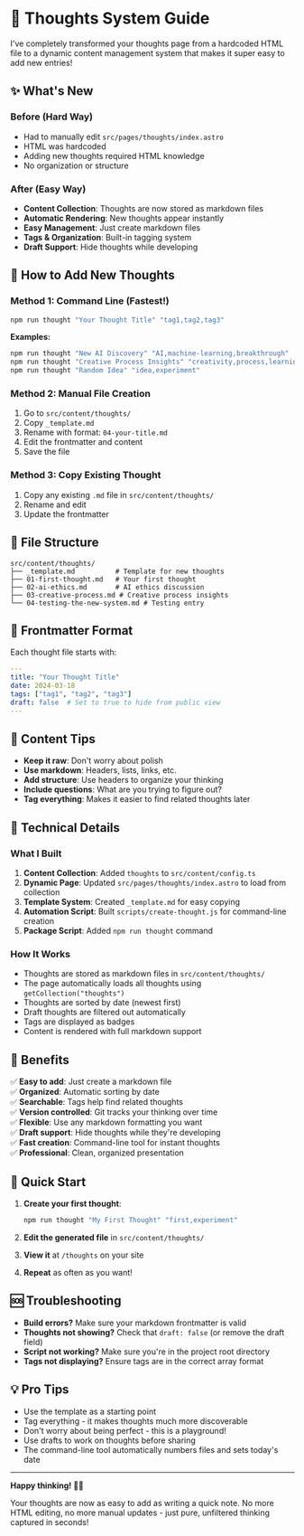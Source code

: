 # 🧠 Thoughts System Guide

I've completely transformed your thoughts page from a hardcoded HTML file to a dynamic content management system that makes it super easy to add new entries!

## ✨ What's New

### Before (Hard Way)
- Had to manually edit `src/pages/thoughts/index.astro`
- HTML was hardcoded
- Adding new thoughts required HTML knowledge
- No organization or structure

### After (Easy Way)
- **Content Collection**: Thoughts are now stored as markdown files
- **Automatic Rendering**: New thoughts appear instantly
- **Easy Management**: Just create markdown files
- **Tags & Organization**: Built-in tagging system
- **Draft Support**: Hide thoughts while developing

## 🚀 How to Add New Thoughts

### Method 1: Command Line (Fastest!)
```bash
npm run thought "Your Thought Title" "tag1,tag2,tag3"
```

**Examples:**
```bash
npm run thought "New AI Discovery" "AI,machine-learning,breakthrough"
npm run thought "Creative Process Insights" "creativity,process,learning"
npm run thought "Random Idea" "idea,experiment"
```

### Method 2: Manual File Creation
1. Go to `src/content/thoughts/`
2. Copy `_template.md`
3. Rename with format: `04-your-title.md`
4. Edit the frontmatter and content
5. Save the file

### Method 3: Copy Existing Thought
1. Copy any existing `.md` file in `src/content/thoughts/`
2. Rename and edit
3. Update the frontmatter

## 📁 File Structure

```
src/content/thoughts/
├── _template.md          # Template for new thoughts
├── 01-first-thought.md   # Your first thought
├── 02-ai-ethics.md       # AI ethics discussion
├── 03-creative-process.md # Creative process insights
└── 04-testing-the-new-system.md # Testing entry
```

## 📝 Frontmatter Format

Each thought file starts with:

```yaml
---
title: "Your Thought Title"
date: 2024-03-18
tags: ["tag1", "tag2", "tag3"]
draft: false  # Set to true to hide from public view
---
```

## 🎯 Content Tips

- **Keep it raw**: Don't worry about polish
- **Use markdown**: Headers, lists, links, etc.
- **Add structure**: Use headers to organize your thinking
- **Include questions**: What are you trying to figure out?
- **Tag everything**: Makes it easier to find related thoughts later

## 🔧 Technical Details

### What I Built
1. **Content Collection**: Added `thoughts` to `src/content/config.ts`
2. **Dynamic Page**: Updated `src/pages/thoughts/index.astro` to load from collection
3. **Template System**: Created `_template.md` for easy copying
4. **Automation Script**: Built `scripts/create-thought.js` for command-line creation
5. **Package Script**: Added `npm run thought` command

### How It Works
- Thoughts are stored as markdown files in `src/content/thoughts/`
- The page automatically loads all thoughts using `getCollection("thoughts")`
- Thoughts are sorted by date (newest first)
- Draft thoughts are filtered out automatically
- Tags are displayed as badges
- Content is rendered with full markdown support

## 🎉 Benefits

✅ **Easy to add**: Just create a markdown file  
✅ **Organized**: Automatic sorting by date  
✅ **Searchable**: Tags help find related thoughts  
✅ **Version controlled**: Git tracks your thinking over time  
✅ **Flexible**: Use any markdown formatting you want  
✅ **Draft support**: Hide thoughts while they're developing  
✅ **Fast creation**: Command-line tool for instant thoughts  
✅ **Professional**: Clean, organized presentation  

## 🚀 Quick Start

1. **Create your first thought**:
   ```bash
   npm run thought "My First Thought" "first,experiment"
   ```

2. **Edit the generated file** in `src/content/thoughts/`

3. **View it** at `/thoughts` on your site

4. **Repeat** as often as you want!

## 🆘 Troubleshooting

- **Build errors?** Make sure your markdown frontmatter is valid
- **Thoughts not showing?** Check that `draft: false` (or remove the draft field)
- **Script not working?** Make sure you're in the project root directory
- **Tags not displaying?** Ensure tags are in the correct array format

## 💡 Pro Tips

- Use the template as a starting point
- Tag everything - it makes thoughts much more discoverable
- Don't worry about being perfect - this is a playground!
- Use drafts to work on thoughts before sharing
- The command-line tool automatically numbers files and sets today's date

---

**Happy thinking! 🧠✨**

Your thoughts are now as easy to add as writing a quick note. No more HTML editing, no more manual updates - just pure, unfiltered thinking captured in seconds!
